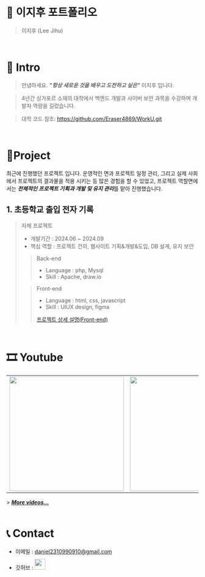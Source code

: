 # 📜 이지후 포트폴리오

> 이지후 (Lee Jihu)

<br />

# 👋 Intro

> 안녕하세요. ***"항상 새로운 것을 배우고 도전하고 싶은"*** 이지후 입니다.

> 4년간 싱가포르 소재의 대학에서 백엔드 개발과 사이버 보안 과목을 수강하며 개발자 역량을 길렀습니다.

> 대학 코드 참조: https://github.com/Eraser4869/WorkU.git

<br />

# 📝Project
최근에 진행했던 프로젝트 입니다.
운영적인 면과 프로젝트 일정 관리, 그리고 실제 사회에서 프로젝트의 결과물을 적용 시키는 등 많은 경험을 할 수 있었고, 프로젝트 역할면에서는 ***전체적인 프로젝트 기획과 개발 및 유지 관리***를 맡아 진행했습니다.

## 1. 초등학교 출입 전자 기록

> 자체 프로젝트
>
> - 개발기간 : 2024.06 ~ 2024.09
> - 핵심 역할 : 프로젝트 건의, 웹사이트 기획&개발&도입, DB 설계, 유지 보안
>
>> Back-end
>> - Language : php, Mysql
>> - Skill : Apache, draw.io
>
>> Front-end
>> - Language : html, css, javascript
>> - Skill : UIUX design, figma
>>
>> [프로젝트 상세 설명(Front-end)](https://github.com/kimphysicsman/MyLittelTrip_frontend_react)

<br />

# 🎞 Youtube
<table>
  <tbody>
    <tr>
      <td>
        <a href="https://youtu.be/BYKYpyyJfKU" title="판타스틱4조 - 머신러닝기초 4주차 스터디영상">
          <img align="center" src="https://user-images.githubusercontent.com/68724828/186108751-0ad77c13-2115-4621-af8d-f4a11e5b3652.png" width="300" alt-text="판타스틱4조 - 머신러닝기초 4주차 스터디영상">
        </a>
      </td>
      <td>
        <a href="https://youtu.be/HR1b2hrxvbY" title="사오이십조 - DRF 5일차 스터디영상">
          <img align="center" src="https://user-images.githubusercontent.com/68724828/186109362-b40c300c-0906-4062-9bc3-8229e692af8e.png" width="300" alt-text="사오이십조 - DRF 5일차 스터디영상">
        </a>
      </td>
      <td>
        <a href="https://youtu.be/nXTzsSGfIbg" title="사오이십조 - 220624아침퀴즈 스터디영상">
        <img align="center" src="https://user-images.githubusercontent.com/68724828/186110013-b5c77cf3-0bbc-481a-897b-d3a30bc74be6.png" width="300" alt-text="사오이십조 - 220624아침퀴즈 스터디영상">
          </a>
      </td>
    </tr>
  </tbody>
</table>
> <b><em><a href="https://www.youtube.com/channel/UCdnXRtn_xnRWzZxUGY0yyWg/videos">More videos...</a></em></b>


<br />
<br />

# 📞 Contact

- 이메일 : daniel2310990910@gmail.com
- 깃허브 : <a href="https://github.com/kimphysicsman">
  <img src="https://user-images.githubusercontent.com/68724828/185908612-22f4d219-78a7-4de7-bb02-deecaa63bffa.png" height="28px" style="margin-top: 10px" />
  </a>
